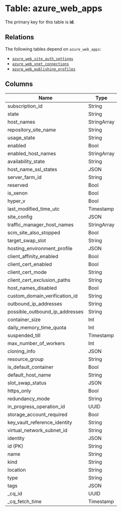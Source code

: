 # Table: azure_web_apps


The primary key for this table is **id**.

## Relations
The following tables depend on `azure_web_apps`:
  - [`azure_web_site_auth_settings`](azure_web_site_auth_settings.md)
  - [`azure_web_vnet_connections`](azure_web_vnet_connections.md)
  - [`azure_web_publishing_profiles`](azure_web_publishing_profiles.md)

## Columns
| Name          | Type          |
| ------------- | ------------- |
|subscription_id|String|
|state|String|
|host_names|StringArray|
|repository_site_name|String|
|usage_state|String|
|enabled|Bool|
|enabled_host_names|StringArray|
|availability_state|String|
|host_name_ssl_states|JSON|
|server_farm_id|String|
|reserved|Bool|
|is_xenon|Bool|
|hyper_v|Bool|
|last_modified_time_utc|Timestamp|
|site_config|JSON|
|traffic_manager_host_names|StringArray|
|scm_site_also_stopped|Bool|
|target_swap_slot|String|
|hosting_environment_profile|JSON|
|client_affinity_enabled|Bool|
|client_cert_enabled|Bool|
|client_cert_mode|String|
|client_cert_exclusion_paths|String|
|host_names_disabled|Bool|
|custom_domain_verification_id|String|
|outbound_ip_addresses|String|
|possible_outbound_ip_addresses|String|
|container_size|Int|
|daily_memory_time_quota|Int|
|suspended_till|Timestamp|
|max_number_of_workers|Int|
|cloning_info|JSON|
|resource_group|String|
|is_default_container|Bool|
|default_host_name|String|
|slot_swap_status|JSON|
|https_only|Bool|
|redundancy_mode|String|
|in_progress_operation_id|UUID|
|storage_account_required|Bool|
|key_vault_reference_identity|String|
|virtual_network_subnet_id|String|
|identity|JSON|
|id (PK)|String|
|name|String|
|kind|String|
|location|String|
|type|String|
|tags|JSON|
|_cq_id|UUID|
|_cq_fetch_time|Timestamp|